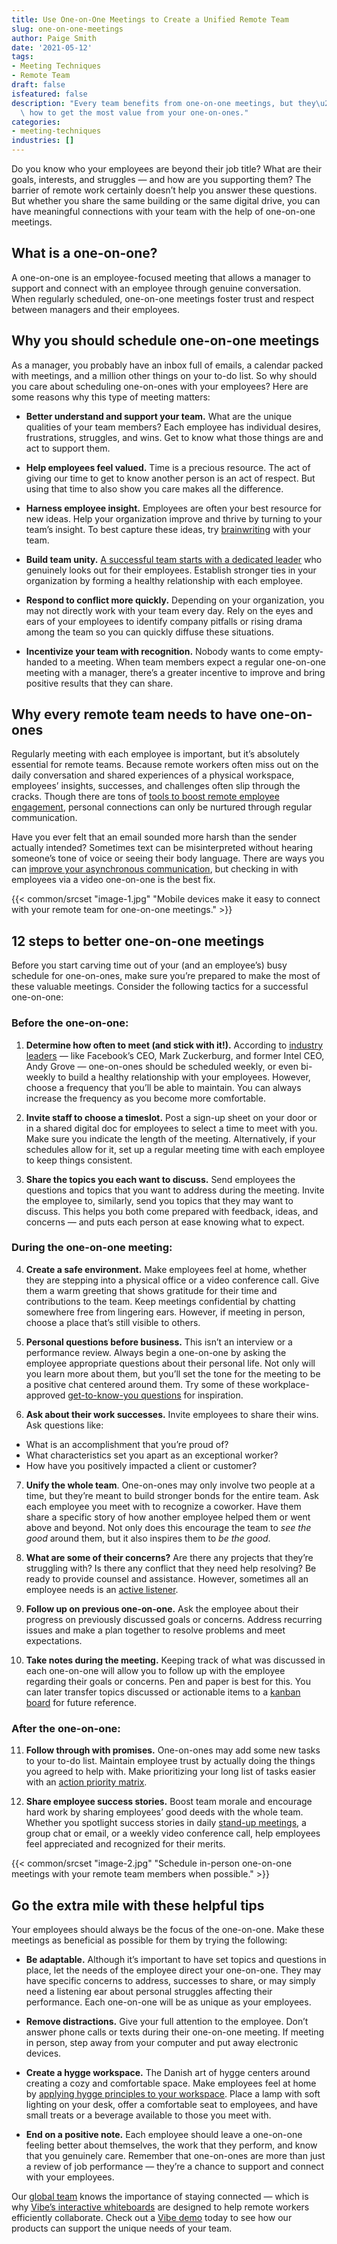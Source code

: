 ```yaml
---
title: Use One-on-One Meetings to Create a Unified Remote Team
slug: one-on-one-meetings
author: Paige Smith
date: '2021-05-12'
tags:
- Meeting Techniques
- Remote Team
draft: false
isfeatured: false
description: "Every team benefits from one-on-one meetings, but they\u2019re especially important for remote teams. Learn\
  \ how to get the most value from your one-on-ones."
categories:
- meeting-techniques
industries: []
---
```


Do you know who your employees are beyond their job title? What are their goals, interests, and struggles — and how are you supporting them? The barrier of remote work certainly doesn’t help you answer these questions. But whether you share the same building or the same digital drive, you can have meaningful connections with your team with the help of one-on-one meetings.

## What is a one-on-one?

A one-on-one is an employee-focused meeting that allows a manager to support and connect with an employee through genuine conversation. When regularly scheduled, one-on-one meetings foster trust and respect between managers and their employees.

## Why you should schedule one-on-one meetings

As a manager, you probably have an inbox full of emails, a calendar packed with meetings, and a million other things on your to-do list. So why should you care about scheduling one-on-ones with your employees? Here are some reasons why this type of meeting matters:

- **Better understand and support your team.** What are the unique qualities of your team members? Each employee has individual desires, frustrations, struggles, and wins. Get to know what those things are and act to support them.  

- **Help employees feel valued.** Time is a precious resource. The act of giving our time to get to know another person is an act of respect. But using that time to also show you care makes all the difference.  

- **Harness employee insight.** Employees are often your best resource for new ideas. Help your organization improve and thrive by turning to your team’s insight. To best capture these ideas, try [brainwriting](https://vibe.us/blog/why-brainwriting-produces-the-best-team-ideas/) with your team.  

- **Build team unity.** [A successful team starts with a dedicated leader](https://www.forbes.com/sites/glennllopis/2012/10/01/6-ways-successful-teams-are-built-to-last/?sh=44b04f72b554) who genuinely looks out for their employees. Establish stronger ties in your organization by forming a healthy relationship with each employee.  

- **Respond to conflict more quickly.** Depending on your organization, you may not directly work with your team every day. Rely on the eyes and ears of your employees to identify company pitfalls or rising drama among the team so you can quickly diffuse these situations.  

- **Incentivize your team with recognition.** Nobody wants to come empty-handed to a meeting. When team members expect a regular one-on-one meeting with a manager, there’s a greater incentive to improve and bring positive results that they can share.

## Why every remote team needs to have one-on-ones

Regularly meeting with each employee is important, but it’s absolutely essential for remote teams. Because remote workers often miss out on the daily conversation and shared experiences of a physical workspace, employees’ insights, successes, and challenges often slip through the cracks. Though there are tons of [tools to boost remote employee engagement](https://vibe.us/blog/essential-tools-to-boost-remote-employee-engagement/), personal connections can only be nurtured through regular communication.  

Have you ever felt that an email sounded more harsh than the sender actually intended? Sometimes text can be misinterpreted without hearing someone’s tone of voice or seeing their body language. There are ways you can [improve your asynchronous communication](https://vibe.us/blog/easy-methods-for-better-asynchronous-communication/), but checking in with employees via a video one-on-one is the best fix.

{{< common/srcset "image-1.jpg" "Mobile devices make it easy to connect with your remote team for one-on-one meetings." >}}

## 12 steps to better one-on-one meetings

Before you start carving time out of your (and an employee’s) busy schedule for one-on-ones, make sure you’re prepared to make the most of these valuable meetings. Consider the following tactics for a successful one-on-one:

### Before the one-on-one:

1. **Determine how often to meet (and stick with it!).** According to [industry leaders](https://medium.com/fellowapp/one-on-one-frequency-d6f8fc759e43) — like Facebook’s CEO, Mark Zuckerburg, and former Intel CEO, Andy Grove — one-on-ones should be scheduled weekly, or even bi-weekly to build a healthy relationship with your employees. However, choose a frequency that you’ll be able to maintain. You can always increase the frequency as you become more comfortable.  

2. **Invite staff to choose a timeslot.** Post a sign-up sheet on your door or in a shared digital doc for employees to select a time to meet with you. Make sure you indicate the length of the meeting. Alternatively, if your schedules allow for it, set up a regular meeting time with each employee to keep things consistent.  

3. **Share the topics you each want to discuss.** Send employees the questions and topics that you want to address during the meeting. Invite the employee to, similarly, send you topics that they may want to discuss. This helps you both come prepared with feedback, ideas, and concerns — and puts each person at ease knowing what to expect.

### During the one-on-one meeting:

4. **Create a safe environment.** Make employees feel at home, whether they are stepping into a physical office or a video conference call. Give them a warm greeting that shows gratitude for their time and contributions to the team. Keep meetings confidential by chatting somewhere free from lingering ears. However, if meeting in person, choose a place that’s still visible to others.  

5. **Personal questions before business.** This isn’t an interview or a performance review. Always begin a one-on-one by asking the employee appropriate questions about their personal life. Not only will you learn more about them, but you’ll set the tone for the meeting to be a positive chat centered around them. Try some of these workplace-approved [get-to-know-you questions](https://www.themuse.com/advice/70-better-get-to-know-you-questions#personal) for inspiration.  

6. **Ask about their work successes.** Invite employees to share their wins. Ask questions like:
- What is an accomplishment that you’re proud of?
- What characteristics set you apart as an exceptional worker?
- How have you positively impacted a client or customer?
7. **Unify the whole team**. One-on-ones may only involve two people at a time, but they’re meant to build stronger bonds for the entire team. Ask each employee you meet with to recognize a coworker. Have them share a specific story of how another employee helped them or went above and beyond. Not only does this encourage the team to *see the good* around them, but it also inspires them to *be the good*.  

8. **What are some of their concerns?** Are there any projects that they’re struggling with? Is there any conflict that they need help resolving? Be ready to provide counsel and assistance. However, sometimes all an employee needs is an [active listener](https://www.verywellmind.com/what-is-active-listening-3024343#:~:text=Active%20listening%20refers%20to%20a,and%20withholding%20judgment%20and%20advice.).  

9. **Follow up on previous one-on-one.** Ask the employee about their progress on previously discussed goals or concerns. Address recurring issues and make a plan together to resolve problems and meet expectations.  

10. **Take notes during the meeting.** Keeping track of what was discussed in each one-on-one will allow you to follow up with the employee regarding their goals or concerns. Pen and paper is best for this. You can later transfer topics discussed or actionable items to a [kanban board](https://vibe.us/blog/why-kanbans-visual-flow-improves-productivity/) for future reference.

### After the one-on-one:

11. **Follow through with promises.** One-on-ones may add some new tasks to your to-do list. Maintain employee trust by actually doing the things you agreed to help with. Make prioritizing your long list of tasks easier with an [action priority matrix](https://vibe.us/blog/using-an-action-priority-matrix-to-maximize-your-time-and-talent/).  

12. **Share employee success stories.** Boost team morale and encourage hard work by sharing employees’ good deeds with the whole team. Whether you spotlight success stories in daily [stand-up meetings](https://vibe.us/blog/8-benefits-of-daily-stand-up-meetings/), a group chat or email, or a weekly video conference call, help employees feel appreciated and recognized for their merits.

{{< common/srcset "image-2.jpg" "Schedule in-person one-on-one meetings with your remote team members when possible." >}}

## Go the extra mile with these helpful tips

Your employees should always be the focus of the one-on-one. Make these meetings as beneficial as possible for them by trying the following: 

- **Be adaptable.** Although it’s important to have set topics and questions in place, let the needs of the employee direct your one-on-one. They may have specific concerns to address, successes to share, or may simply need a listening ear about personal struggles affecting their performance. Each one-on-one will be as unique as your employees.  

- **Remove distractions.** Give your full attention to the employee. Don’t answer phone calls or texts during their one-on-one meeting. If meeting in person, step away from your computer and put away electronic devices.  

- **Create a hygge workspace.** The Danish art of hygge centers around creating a cozy and comfortable space. Make employees feel at home by [applying hygge principles to your workspace](https://npr.design/12-ways-to-hygge-get-cozy-at-work-a8de44df5111). Place a lamp with soft lighting on your desk, offer a comfortable seat to employees, and have small treats or a beverage available to those you meet with.  

- **End on a positive note.** Each employee should leave a one-on-one feeling better about themselves, the work that they perform, and know that you genuinely care. Remember that one-on-ones are more than just a review of job performance — they’re a chance to support and connect with your employees.  


Our [global team](https://vibe.us/about/) knows the importance of staying connected — which is why [Vibe’s interactive whiteboards](https://vibe.us/lp/scenario-remote/) are designed to help remote workers efficiently collaborate. Check out a [Vibe demo](https://vibe.us/demo/) today to see how our products can support the unique needs of your team.
